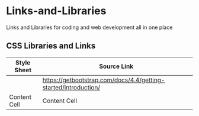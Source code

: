 # Links-and-Libraries
Links and Libraries for coding and web development all in one place


## CSS Libraries and Links

| Style Sheet  | Source Link |
| --- | --- |
| <link rel="stylesheet" href="https://stackpath.bootstrapcdn.com/bootstrap/4.4.1/css/bootstrap.min.css" integrity="sha384-Vkoo8x4CGsO3+Hhxv8T/Q5PaXtkKtu6ug5TOeNV6gBiFeWPGFN9MuhOf23Q9Ifjh" crossorigin="anonymous"> | https://getbootstrap.com/docs/4.4/getting-started/introduction/ |
| Content Cell  | Content Cell  |
